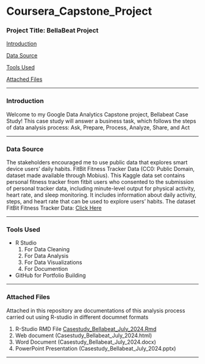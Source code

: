 # Coursera_Capstone_Project

### Project Title: BellaBeat Project 
[Introduction](#introduction) 

[Data Source](#data-source) 

[Tools Used](#tools-used) 

[Attached Files](attached-files)

---
### Introduction
Welcome to my Google Data Analytics Capstone project, Bellabeat Case Study! This case study will answer a business task, which follows the steps of data analysis process: Ask, Prepare, Process, Analyze, Share, and Act

---
### Data Source
The stakeholders encouraged me to use public data that explores smart device users’ daily habits. FitBit Fitness Tracker Data (CC0: Public Domain, dataset made available through Mobius). This Kaggle data set contains personal fitness tracker from fitbit users who consented to the submission of personal tracker data, including minute-level output for physical activity, heart rate, and sleep monitoring. It includes information about daily activity, steps, and heart rate that can be used to explore users’ habits. The dataset
FitBit Fitness Tracker Data: [Click Here](https://www.kaggle.com/datasets/arashnic/fitbit)

---
### Tools Used
- R Studio
  1. For Data Cleaning
  2. For Data Analysis
  3. For Data Visualizations
  4. For Documention
- GitHub for Portfolio Building

---
### Attached Files
Attached in this repository are documentations of this analysis process carried out using R-studio in different documnet formats
1. R-Studio RMD File [Casestudy_Bellabeat_July_2024.Rmd](Casestudy_Bellabeat_July_2024.Rmd)
2. Web document (Casestudy_Bellabeat_July_2024.html)
3. Word Document (Casestudy_Bellabeat_July_2024.docx)
4. PowerPoint Presentation (Casestudy_Bellabeat_July_2024.pptx)

---
